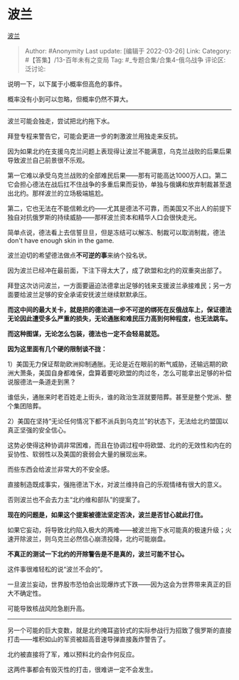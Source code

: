 # 波兰
[波兰](https://zhuanlan.zhihu.com/p/487463078)

> Author: #Anonymity
> Last update: [编辑于 2022-03-26]
> Link:
> Category: #【答集】/13-百年未有之变局
> Tag: #_专题合集/合集4-俄乌战争
> 评论区:
> 泛讨论:

说明一下，以下属于小概率但高危的事件。

概率没有小到可以忽略，但概率仍然不算大。

---

波兰可能会独走，尝试把北约拖下水。

拜登专程来警告它，可能会更进一步的刺激波兰用独走来反抗。

因为如果北约在支援乌克兰问题上表现得让波兰不能满意，乌克兰战败的后果后果导致波兰自己前景很不乐观。

第一它难以承受乌克兰战败的全部难民后果——那有可能高达1000万人口。第二它会担心德法在战后扛不住战争的多重后果而妥协，单独与俄媾和放弃制裁甚至退出北约。那样波兰的立场极端尴尬。

第二，它也无法在不能信赖北约——尤其是德法不可靠，而美国又不出人的前提下独自对抗俄罗斯的持续威胁——那样波兰资本和精华人口会很快走光。

简单点说，德法看上去信誓旦旦，但是冻结可以解冻、制裁可以取消制裁，德法don't have enough skin in the game.

波兰迫切的希望德法做点**不可逆的事**来纳个投名状。

因为波兰已经冲在最前面，下注下得太大了，成了欧盟和北约的双重突出部了。

拜登这次访问波兰，一方面要逼迫法德拿出足够的钱来支援波兰承接难民；另一方面要给波兰足够的安全承诺安抚波兰继续默默承压。

**而这中间的最大关卡，就是把的德法进一步不可逆的绑死在反俄战车上，保证德法无论因此遭受多么严重的损失，无论通胀和难民压力高到何种程度，也无法跳车。**

**而这种图谋，无论怎么包装，德法也一定不会轻易就范。**

**因为这里面有几个硬的限制谈不拢：**

1）美国无力保证帮助欧洲抑制通胀。无论是近在眼前的断气威胁，还输远期的欧洲大萧条，美国自身都难保，盘算着要吃欧盟的肉过冬，怎么可能拿出足够的补偿说服德法一条道走到黑？

谁低头，通胀来时老百姓走上街头，谁的政治生涯就要陪葬。甚至是整个党派、整个集团陪葬。

2）美国在坚持“无论任何情况下都不派兵到乌克兰”的状态下，无法给北约盟国以真正坚强的安全信心。

这势必使得这种协调非常困难，而且在协调过程中将欧盟、北约的无效性和内在的妥协性、软弱性以及美国的衰弱会大量的展现出来。

而些东西会给波兰非常大的不安全感。

直接制造既成事实，强拖德法下水，对波兰维持自己的乐观情绪有很大的意义。

否则波兰也不会去力主“北约维和部队”的提案了。

**现在的问题是，如果这个提案被德法坚定否决，波兰是否甘心就此打住。**

如果它妄动，将导致北约陷入极大的两难——被波兰拖下水可能真的极速升级；火速开除波兰，则乌克兰必然信心崩溃投降，北约可能崩盘。

**不真正的测试一下北约的开除警告是不是真的，波兰可能不甘心。**

这件事很难轻松的说“波兰不会的”。

一旦波兰妄动，世界股市恐怕会出现爆炸式下跌——因为这会为世界带来真正的巨大不确定性。

可能导致核战风险急剧升高。

---

另一个可能的巨大变数，就是北约掩耳盗铃式的实际参战行为招致了俄罗斯的直接打击——堆积如山的军资被超高音速导弹直接轰炸警告了。

北约被直接将了军，难以预料北约会作何反应。

这两件事都会有毁灭性的打击，很难讲一定不会发生。
